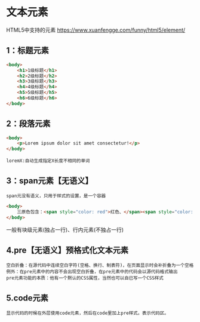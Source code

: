 # 文本元素
HTML5中支持的元素 https://www.xuanfengge.com/funny/html5/element/

## 1：标题元素
```html
<body>
    <h1>1级标题</h1>
    <h2>2级标题</h2>
    <h3>3级标题</h3>
    <h4>4级标题</h4>
    <h5>5级标题</h5>
    <h6>6级标题</h6>
</body>
```
## 2：段落元素
```html
<body>
    <p>Lorem ipsum dolor sit amet consectetur!</p>
</body>
```    
    loremX:自动生成指定X长度不相同的单词

## 3：span元素【无语义】
    span元没有语义，只用于样式的设置，是一个容器
```html
<body>
    三原色包含：<span style="color: red">红色、</span><span style="color: green">绿色、</span><span style="color: blue">蓝色。</span> 
</body>
```
一般有块级元素(独占一行)、行内元素(不独占一行)

## 4.pre【无语义】预格式化文本元素
    空白折叠：在源代码中连续空白字符(空格、换行、制表符)，在页面显示时会补折叠为一个空格
    例外：在pre元素中的内容不会出现空白折叠，在pre元素中的代码会以源代码格式输出
    pre元素功能的本质：他有一个黙认的CSS属性，当然也可以自已写一个CSS样式

## 5.code元素
    显示代码的时候在外层使用code元素，然后在code里加上pre样式。表示代码区。


